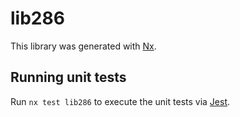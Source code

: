# lib286

This library was generated with [Nx](https://nx.dev).

## Running unit tests

Run `nx test lib286` to execute the unit tests via [Jest](https://jestjs.io).
